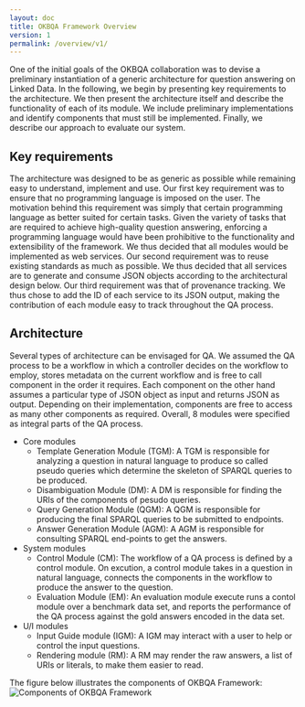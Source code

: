 ```yaml
---
layout: doc
title: OKBQA Framework Overview
version: 1
permalink: /overview/v1/
---
```


One of the initial goals of the OKBQA collaboration was to devise a preliminary instantiation of a generic architecture for question answering on Linked Data. In the following, we begin by presenting key requirements to the architecture. We then present the architecture itself and describe the functionality of each of its module. We include preliminary implementations and identify components that must still be implemented. Finally, we describe our approach to evaluate our system.

## Key requirements

The architecture was designed to be as generic as possible while remaining easy to understand, implement and use. 
Our first key requirement was to ensure that no programming language is imposed on the user. The motivation behind this requirement was simply that certain programming language as better suited for certain tasks. Given the variety of tasks that are required to achieve high-quality question answering, enforcing a programming language would have been prohibitive to the functionality and extensibility of the framework. We thus decided that all modules would be implemented as web services.
Our second requirement was to reuse existing standards as much as possible. We thus decided that all services are to generate and consume JSON objects according to the architectural design below.
Our third requirement was that of provenance tracking. We thus chose to add the ID of each service to its JSON output, making the contribution of each module easy to track throughout the QA process.

## Architecture

Several types of architecture can be envisaged for QA. We assumed the QA process to be a workflow in which a controller decides on the workflow to employ, stores metadata on the current workflow and is free to call component in the order it requires. Each component on the other hand assumes a particular type of JSON object as input and returns JSON as output. Depending on their implementation, components are free to access as many other components as required.
Overall, 8 modules were specified as integral parts of the QA process.

* Core modules
  * Template Generation Module (TGM): A TGM is responsible for analyzing a question in natural language to produce so called pseudo queries which determine the skeleton of SPARQL queries to be produced.
  * Disambiguation Module (DM): A DM is responsible for finding the URIs of the components of pesudo queries.
  * Query Generation Module (QGM): A QGM is responsible for producing the final SPARQL queries to be submitted to endpoints.
  * Answer Generation Module (AGM): A AGM is responsible for consulting SPARQL end-points to get the answers.
* System modules
  * Control Module (CM): The workflow of a QA process is defined by a control module. On excution, a control module takes in a question in natural language, connects the components in the workflow to produce the answer to the question.
  * Evaluation Module (EM): An evaluation module execute runs a contol module over a benchmark data set, and reports the performance of the QA process against the gold answers encoded in the data set.
* U/I modules
  * Input Guide module (IGM): A IGM may interact with a user to help or control the input questions.
  * Rendering module (RM): A RM may render the raw answers, a list of URIs or literals, to make them easier to read.

The figure below illustrates the components of OKBQA Framework:
![Components of OKBQA Framework]({{site.baseurl}}/img/okbqa-components.png)
